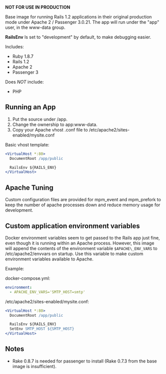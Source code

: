 **NOT FOR USE IN PRODUCTION**

Base image for running Rails 1.2 applications in their original production mode under Apache 2 / Passenger 3.0.21. The app will run under the "app" user, in the www-data group.

**RailsEnv** Is set to "development" by default, to make debugging easier.

Includes:

* Ruby 1.8.7
* Rails 1.2
* Apache 2
* Passenger 3

Does _NOT_ include:

* PHP

## Running an App

1. Put the source under /app.
2. Change the ownership to app:www-data.
3. Copy your Apache vhost .conf file to /etc/apache2/sites-enabled/mysite.conf

Basic vhost template:

```apache
<VirtualHost *:80>
  DocumentRoot /app/public

  RailsEnv ${RAILS_ENV}
</VirtualHost>
```

## Apache Tuning

Custom configuration files are provided for mpm\_event and mpm\_prefork to keep the number of apache processes down and reduce memory usage for development.

## Custom application environment variables

Docker environment variables seem to get passed to the Rails app just fine, even though it is running within an Apache process. However, this image will append the contents of the environment variable `$APACHE\_ENV_VARS` to /etc/apache2/envvars on startup. Use this variable to make custom environment variables available to Apache.

Example:

docker-compose.yml:
```yaml
environment:
  - APACHE_ENV_VARS='SMTP_HOST=smtp'
```

/etc/apache2/sites-enabled/mysite.conf:
```apache
<VirtualHost *:80>
  DocumentRoot /app/public

  RailsEnv ${RAILS_ENV}
  SetEnv SMTP_HOST ${SMTP_HOST}
</VirtualHost>
```

## Notes

* Rake 0.8.7 is needed for passenger to install (Rake 0.7.3 from the base image
  is insufficient).
